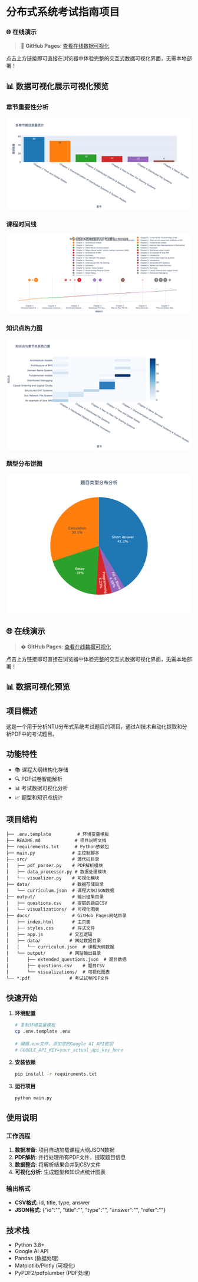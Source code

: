 # 分布式系统考试指南项目

### 🌐 在线演示

> 🚀 **GitHub Pages**: [查看在线数据可视化](https://shrimptop.github.io/DistributedSystem_riviewer/)

点击上方链接即可直接在浏览器中体验完整的交互式数据可视化界面，无需本地部署！

## 📊 数据可视化展示可视化预览

### 章节重要性分析
![章节重要性分析](output/visualizations/chapter_importance.png)

### 课程时间线
![课程时间线](output/visualizations/curriculum_timeline.png)

### 知识点热力图
![知识点热力图](output/visualizations/knowledge_points_heatmap.png)

### 题型分布饼图
![题型分布饼图](output/visualizations/question_types_pie.png)

## 🌐 在线演示

> � **GitHub Pages**: [查看在线数据可视化](https://shrimptop.github.io/DistributedSystem_riviewer/)

点击上方链接即可直接在浏览器中体验完整的交互式数据可视化界面，无需本地部署！

## 📊 数据可视化预览

## 项目概述
这是一个用于分析NTU分布式系统考试题目的项目，通过AI技术自动化提取和分析PDF中的考试题目。

## 功能特性
- 📚 课程大纲结构化存储
- 🔍 PDF试卷智能解析
- 📊 考试数据可视化分析
- 📈 题型和知识点统计

## 项目结构
```
├── .env.template          # 环境变量模板
├── README.md             # 项目说明文档
├── requirements.txt      # Python依赖包
├── main.py              # 主控制脚本
├── src/                 # 源代码目录
│   ├── pdf_parser.py    # PDF解析模块
│   ├── data_processor.py # 数据处理模块
│   └── visualizer.py    # 可视化模块
├── data/                # 数据存储目录
│   └── curriculum.json  # 课程大纲JSON数据
├── output/              # 输出结果目录
│   ├── questions.csv    # 提取的题目CSV
│   └── visualizations/  # 可视化图表
├── docs/                # GitHub Pages网站目录
│   ├── index.html       # 主页面
│   ├── styles.css       # 样式文件
│   ├── app.js          # 交互逻辑
│   ├── data/           # 网站数据目录
│   │   └── curriculum.json  # 课程大纲数据
│   └── output/         # 网站输出目录
│       ├── extended_questions.json  # 题目数据
│       ├── questions.csv    # 题目CSV
│       └── visualizations/  # 可视化图表
└── *.pdf               # 考试试卷PDF文件
```

## 快速开始

1. **环境配置**
   ```bash
   # 复制环境变量模板
   cp .env.template .env
   
   # 编辑.env文件，添加您的Google AI API密钥
   # GOOGLE_API_KEY=your_actual_api_key_here
   ```

2. **安装依赖**
   ```bash
   pip install -r requirements.txt
   ```

3. **运行项目**
   ```bash
   python main.py
   ```

## 使用说明

### 工作流程
1. **数据准备**: 项目自动加载课程大纲JSON数据
2. **PDF解析**: 并行处理所有PDF文件，提取题目信息
3. **数据整合**: 将解析结果合并到CSV文件
4. **可视化分析**: 生成题型和知识点统计图表

### 输出格式
- **CSV格式**: id, title, type, answer
- **JSON格式**: {"id":"", "title":"", "type":"", "answer":"", "refer":""}


## 技术栈
- Python 3.8+
- Google AI API
- Pandas (数据处理)
- Matplotlib/Plotly (可视化)
- PyPDF2/pdfplumber (PDF处理)